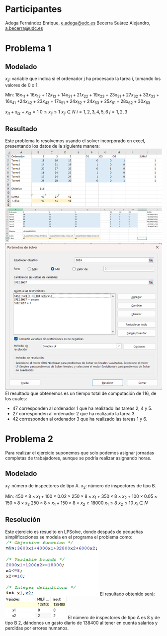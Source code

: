 # Participantes
Adega Fernández Enrique, e.adega@udc.es
Becerra Suárez Alejandro, a.becerra@udc.es
# Problema 1
## Modelado
$x_{ij}$: variable que indica si el ordenador j ha procesado la tarea i, tomando los valores de 0 o 1.

Min: $18x_{11}+16x_{12}+12x_{13}+14x_{21}+21x_{22}+19x_{23}+23x_{31}+27x_{32}+33x_{33}+16x_{41}$
$+24x_{42}+23x_{43}+17x_{51}+24x_{52}+24x_{53}+25x_{61}+28x_{62}+30x_{63}$

$x_{i1}+x_{i2}+x_{i3}=1$
$0\le x_{ij}\le1$
$x_{ij}\in N$
$i=1,2,3,4,5,6$     $j=1,2,3$
## Resultado
Este problema lo resolvemos usando el solver incorporado en excel, presentando los datos de la siguiente manera:
![](Pasted%20image%2020240109212208.png)
![](Pasted%20image%2020240109212227.png)
![](Pasted%20image%2020240109212237.png)
El resultado que obtenemos es un tiempo total de computación de 116, de los cuales:
- 47 corresponden al ordenador 1 que ha realizado las tareas 2, 4 y 5.
- 27 corresponden al ordenador 2 que ha realizado la tarea 3.
- 42 corresponden al ordenador 3 que ha realizado las tareas 1 y 6.
# Problema 2
Para realizar el ejercicio suponemos que solo podemos asignar jornadas completas de trabajadores, aunque se podría realizar asignando horas.
## Modelado
$x_{1}$: número de inspectores de tipo A.
$x_{2}$: número de inspectores de tipo B.

Min: $450\times8\times x_1 + 100\times 0.02\times 250\times8\times x_1+350\times 8\times x_2+100\times0.05\times150\times8\times x_2$
$250\times8\times x_1+150\times8\times x_2\ge 18000$
$x_1\le8$
$x_2\le10$
$x_{i}\in N$
## Resolución
Este ejercicio es resuelto en LPSolve, donde después de pequeñas simplificaciones se modela en el programa el problema como:
![](Pasted%20image%2020240109185616.png)
El resultado obtenido será:
![](Pasted%20image%2020240109185627.png)
El número de inspectores de tipo A es 8 y de tipo B 2, dándonos un gasto diario de 138400 al tener en cuenta salarios y perdidas por errores humanos.